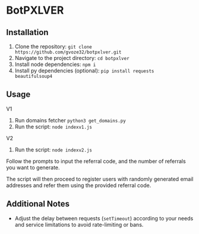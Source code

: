 # BotPXLVER

## Installation
1. Clone the repository: `git clone https://github.com/gvoze32/botpxlver.git`
2. Navigate to the project directory: `cd botpxlver`
3. Install node dependencies: `npm i`
4. Install py dependencies (optional): `pip install requests beautifulsoup4`

## Usage
V1
1. Run domains fetcher `python3 get_domains.py`
2. Run the script: `node indexv1.js`

V2
1. Run the script: `node indexv2.js`

Follow the prompts to input the referral code, and the number of referrals you want to generate.

The script will then proceed to register users with randomly generated email addresses and refer them using the provided referral code.

## Additional Notes
- Adjust the delay between requests (`setTimeout`) according to your needs and service limitations to avoid rate-limiting or bans.